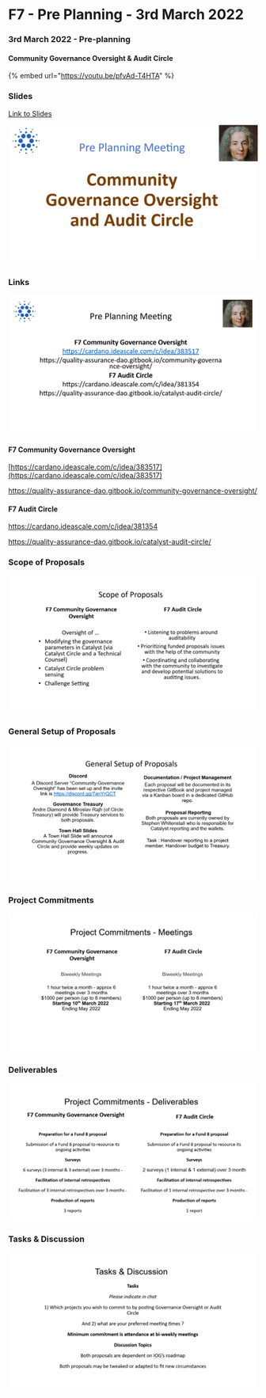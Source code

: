 # F7 - Pre Planning - 3rd March 2022

### 3rd March 2022 - Pre-planning

#### Community Governance Oversight & Audit Circle

{% embed url="https://youtu.be/pfvAd-T4HTA" %}

### Slides

[Link to Slides](https://docs.google.com/presentation/d/1tTm19KzxpjRfN\_VOLhdQYhVoEEd5e5SjMpS7lOSM9Y0/edit?usp=sharing)

![](<../../.gitbook/assets/2022-03-07 (7).png>)

### Links

![](<../../.gitbook/assets/2022-03-07 (8).png>)

#### F7 Community Governance Oversight

[https://cardano.ideascale.com/c/idea/383517](https://cardano.ideascale.com/c/idea/383517)

https://quality-assurance-dao.gitbook.io/community-governance-oversight/

#### F7 Audit Circle

https://cardano.ideascale.com/c/idea/381354

https://quality-assurance-dao.gitbook.io/catalyst-audit-circle/

### Scope of Proposals

![](<../../.gitbook/assets/2022-03-07 (9).png>)

### General Setup of Proposals

![](<../../.gitbook/assets/2022-03-07 (10).png>)

### Project Commitments

![](<../../.gitbook/assets/2022-03-07 (11).png>)

### Deliverables

![](<../../.gitbook/assets/2022-03-07 (12).png>)

### Tasks & Discussion

![](<../../.gitbook/assets/2022-03-07 (13).png>)
